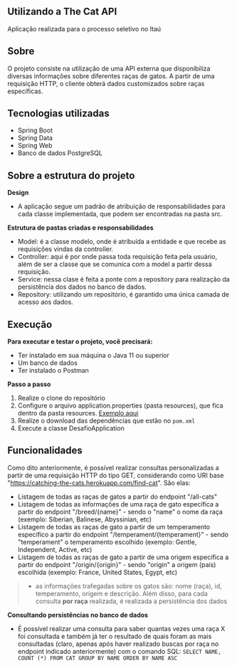 ## Utilizando a The Cat API
Aplicação realizada para o processo seletivo no Itaú

## Sobre 
O projeto consiste na utilização de uma API externa que disponibiliza diversas informações sobre diferentes raças de gatos. A partir de uma requisição HTTP, o cliente obterá dados customizados sobre raças específicas.

## Tecnologias utilizadas 
- Spring Boot
- Spring Data
- Spring Web
- Banco de dados PostgreSQL

## Sobre a estrutura do projeto
**Design**
- A aplicação segue um padrão de atribuição de responsabilidades para cada classe implementada, que podem ser encontradas na pasta src.

**Estrutura de pastas criadas e responsabilidades**
- Model: é a classe modelo, onde é atribuída a entidade e que recebe as requisições vindas da controller.
- Controller: aqui é por onde passa toda requisição feita pela usuário, além de ser a classe que se comunica com a model a partir dessa requisição.
- Service: nessa clase é feita a ponte com a repository para realização da persistência dos dados no banco de dados.
- Repository: utilizando um repositório, é garantido uma única camada de acesso aos dados.

## Execução
**Para executar e testar o projeto, você precisará:**
- Ter instalado em sua máquina o Java 11 ou superior
- Um banco de dados
- Ter instalado o Postman

**Passo a passo**
1. Realize o clone do repositório 
2. Configure o arquivo application.properties (pasta resources), que fica dentro da pasta resources. [Exemplo aqui](https://www.baeldung.com/properties-with-spring) 
3. Realize o download das dependências que estão no `pom.xml`
4. Execute a classe DesafioApplication

## Funcionalidades
Como dito anteriormente, é possível realizar consultas personalizadas a partir de uma requisição HTTP do tipo GET, considerando como URI base "https://catching-the-cats.herokuapp.com/find-cat". São elas:
- Listagem de todas as raças de gatos a partir do endpoint "/all-cats"
- Listagem de todas as informações de uma raça de gato específica a partir do endpoint "/breed/{name}" - sendo o "name" o nome da raça (exemplo: Siberian, Balinese, Abyssinian, etc)
- Listagem de todas as raças de gato a partir de um temperamento especifico a partir do endpoint "/temperament/{temperament}" - sendo "temperament" o temperamento escolhido (exemplo: Gentle, Independent, Active, etc)
- Listagem de todas as raças de gato a partir de uma origem específica a partir do endpoint "/origin/{origin}" - sendo "origin" a origem (país) escolhida (exemplo: France, United States, Egypt, etc)
> - as informações trafegadas sobre os gatos são: nome (raça), id, temperamento, origem e descrição. Além disso, para cada consulta **por raça** realizada, é realizada a persistência dos dados

**Consultando persistências no banco de dados**
- É possível realizar uma consulta para saber quantas vezes uma raça X foi consultada e também já ter o resultado de quais foram as mais consultadas (claro, apenas após haver realizado buscas por raça no endpoint indicado anteriormente) com o comando SQL: `SELECT NAME, COUNT (*) FROM CAT GROUP BY NAME ORDER BY NAME ASC`

